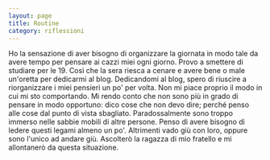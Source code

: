 ```yaml
--- 
layout: page
title: Routine
category: riflessioni
---
```


Ho la sensazione di aver bisogno di organizzare la giornata in modo tale da
avere tempo per pensare ai cazzi miei ogni giorno. Provo a smettere di studiare
per le 19. Così che la sera riesca a cenare e avere bene o male un'oretta per
dedicarmi al blog. Dedicandomi al blog, spero di riuscire a riorganizzare i miei
pensieri un po' per volta. Non mi piace proprio il modo in cui mi sto
comportando. Mi rendo conto che non sono più in grado di pensare in modo
opportuno: dico cose che non devo dire; perché penso alle cose dal punto di
vista sbagliato. Paradossalmente sono troppo immerso nelle sabbie mobili di
altre persone. Penso di avere bisogno di ledere questi legami almeno un po'.
Altrimenti vado giù con loro, oppure sono l'unico ad andare giù.
Ascolterò la ragazza di mio fratello e mi allontanerò da questa situazione.
